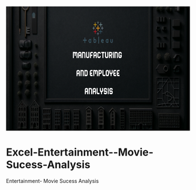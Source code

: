 <p align="center">
  <img src="https://github.com/Tahascommit/Tableau--Manufacturing_And_Employees_Analysis/blob/edff47e6b245c8b42157842ff9a131b9b6d2ad32/assets/Manufacturing%20And%20EMployee_Cover_Image.png" width="703" height="340">
</p >


# Excel-Entertainment--Movie-Sucess-Analysis
Entertainment- Movie Sucess Analysis
